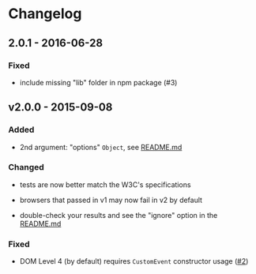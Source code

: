 # Changelog


## 2.0.1 - 2016-06-28


### Fixed

- include missing "lib" folder in npm package (#3)


## v2.0.0 - 2015-09-08


### Added

- 2nd argument: "options" `Object`, see [README.md](README.md)


### Changed

- tests are now better match the W3C's specifications

- browsers that passed in v1 may now fail in v2 by default

- double-check your results and see the "ignore" option in the [README.md](README.md)


### Fixed

- DOM Level 4 (by default) requires `CustomEvent` constructor usage ([#2](#2))
